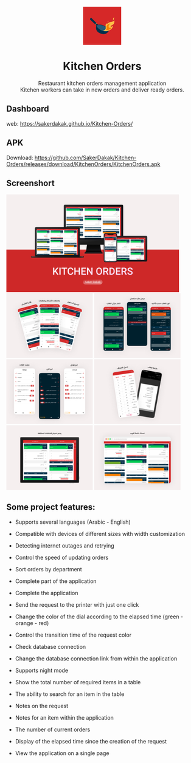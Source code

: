 <p align="center">
 <img width="100px" src="https://raw.githubusercontent.com/SakerDakak/Kitchen-Orders/main/icons/Icon-192.png" align="center" alt="Kitchen Orders" />
 <h1 align="center">Kitchen Orders</h1>
 <p align="center">Restaurant kitchen orders management application<br>Kitchen workers can take in new orders and deliver ready orders.</p>

## Dashboard
web: https://sakerdakak.github.io/Kitchen-Orders/

## APK
Download: https://github.com/SakerDakak/Kitchen-Orders/releases/download/KitchenOrders/KitchenOrders.apk

## Screenshort
<img src="https://github.com/SakerDakak/Kitchen-Orders/blob/main/Screenshort/Cover1.jpg?raw=true" width="90%"></img>
<img src="https://github.com/SakerDakak/Kitchen-Orders/blob/main/Screenshort/screenshort_2.png?raw=true" width="45%"></img> 
<img src="https://github.com/SakerDakak/Kitchen-Orders/blob/main/Screenshort/screenshort_3.png?raw=true" width="45%"></img> 
<img src="https://github.com/SakerDakak/Kitchen-Orders/blob/main/Screenshort/screenshort_4.png?raw=true" width="45%"></img> 
<img src="https://github.com/SakerDakak/Kitchen-Orders/blob/main/Screenshort/screenshort_5.png?raw=true" width="45%"></img> 
<img src="https://github.com/SakerDakak/Kitchen-Orders/blob/main/Screenshort/screenshort_6.png?raw=true" width="45%"></img> 
<img src="https://github.com/SakerDakak/Kitchen-Orders/blob/main/Screenshort/screenshort_7.png?raw=true" width="45%"></img> 

## Some project features:

- Supports several languages (Arabic - English)

- Compatible with devices of different sizes with width customization

- Detecting internet outages and retrying

- Control the speed of updating orders

- Sort orders by department

- Complete part of the application

- Complete the application

- Send the request to the printer with just one click

- Change the color of the dial according to the elapsed time (green - orange - red)

- Control the transition time of the request color

- Check database connection

- Change the database connection link from within the application

- Supports night mode

- Show the total number of required items in a table

- The ability to search for an item in the table

- Notes on the request

- Notes for an item within the application

- The number of current orders

- Display of the elapsed time since the creation of the request

- View the application on a single page

